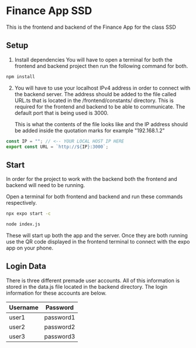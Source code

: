 # **Finance App SSD**

This is the frontend and backend of the Finance App for the class SSD

## Setup

1. Install dependencies
   You will have to open a terminal for both the frontend and backend project then run the following command for both.

```bash
npm install
```

2. You will have to use your localhost IPv4 address in order to connect with the backend server. The address should be added to the file called URL.ts that is located in the /frontend/constants/ directory. This is required for the frontend and backend to be able to communicate. The default port that is being used is 3000.

   This is what the contents of the file looks like and the IP address should be added inside the quotation marks for example "192.168.1.2"

```typescript
const IP = ""; // <-- YOUR LOCAL HOST IP HERE
export const URL = `http://${IP}:3000`;
```

## Start

In order for the project to work with the backend both the frontend and backend will need to be running.

Open a terminal for both frontend and backend and run these commands respectively.

```bash
npx expo start -c
```

```bash
node index.js
```

These will start up both the app and the server. Once they are both running use the QR code displayed in the frontend terminal to connect with the expo app on your phone.

## Login Data

There is three different premade user accounts. All of this information is stored in the data.js file located in the backend directory. The login information for these accounts are below.

| Username | Password  |
| -------- | --------- |
| user1    | password1 |
| user2    | password2 |
| user3    | password3 |
